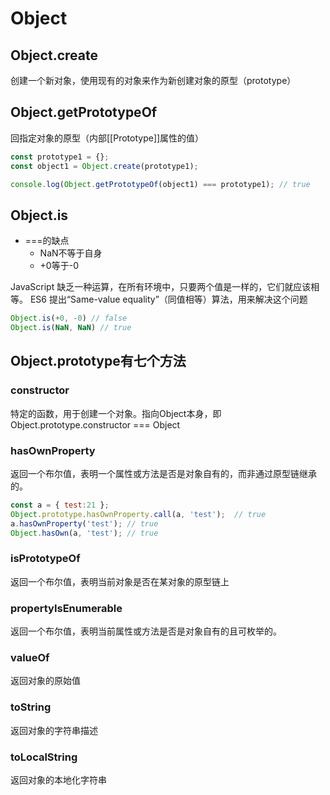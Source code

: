 # Object

## Object.create

创建一个新对象，使用现有的对象来作为新创建对象的原型（prototype）

## Object.getPrototypeOf

回指定对象的原型（内部[[Prototype]]属性的值）

```js
const prototype1 = {};
const object1 = Object.create(prototype1);

console.log(Object.getPrototypeOf(object1) === prototype1); // true
```

## Object.is

- ===的缺点
  - NaN不等于自身
  - +0等于-0

JavaScript 缺乏一种运算，在所有环境中，只要两个值是一样的，它们就应该相等。
ES6 提出“Same-value equality”（同值相等）算法，用来解决这个问题

```js
Object.is(+0, -0) // false
Object.is(NaN, NaN) // true
```

## Object.prototype有七个方法

### constructor

特定的函数，用于创建一个对象。指向Object本身，即Object.prototype.constructor === Object

### hasOwnProperty

返回一个布尔值，表明一个属性或方法是否是对象自有的，而非通过原型链继承的。

```js
const a = { test:21 };
Object.prototype.hasOwnProperty.call(a, 'test');  // true
a.hasOwnProperty('test'); // true
Object.hasOwn(a, 'test'); // true
```

### isPrototypeOf

返回一个布尔值，表明当前对象是否在某对象的原型链上

### propertyIsEnumerable

返回一个布尔值，表明当前属性或方法是否是对象自有的且可枚举的。

### valueOf

返回对象的原始值

### toString

返回对象的字符串描述

### toLocalString

返回对象的本地化字符串
